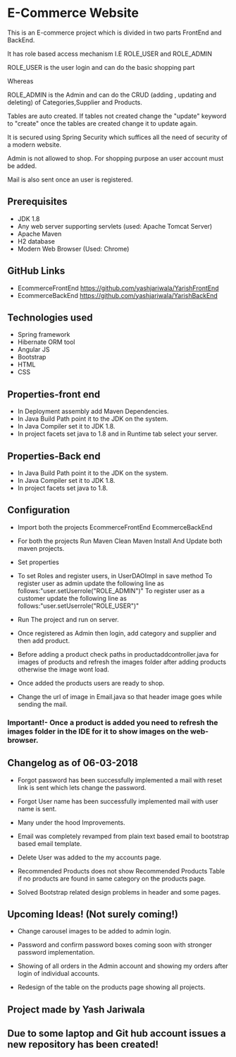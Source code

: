# E-Commerce Website 

This is an E-commerce project which is divided in two parts FrontEnd and BackEnd.

It has role based access mechanism I.E ROLE_USER and ROLE_ADMIN

ROLE_USER is the user login and can do the basic shopping part 

Whereas 

ROLE_ADMIN is the Admin and can do the CRUD (adding , updating and deleting) of Categories,Supplier and Products.

Tables are auto created. If tables not created change the "update" keyword to "create" once the tables are created change it to update again. 

It is secured using Spring Security which suffices all the need of security of a modern website.

Admin is not allowed to shop. For shopping purpose an user account must be added.

Mail is also sent once an user is registered.


## Prerequisites
- JDK 1.8
- Any web server supporting servlets (used: Apache Tomcat Server)
- Apache Maven 
- H2 database 
- Modern Web Browser (Used: Chrome)

## GitHub Links 
- EcommerceFrontEnd <https://github.com/yashjariwala/YarishFrontEnd>
- EcommerceBackEnd <https://github.com/yashjariwala/YarishBackEnd>

## Technologies used 
- Spring framework
- Hibernate ORM tool
- Angular JS
- Bootstrap 
- HTML 
- CSS 

## Properties-front end 
- In Deployment assembly add Maven Dependencies.
- In Java Build Path point it to the JDK on the system.
- In Java Compiler set it to JDK 1.8.
- In project facets set java to 1.8 and in Runtime tab select your server.
 	

## Properties-Back end 
- In Java Build Path point it to the JDK on the system.
- In Java Compiler set it to JDK 1.8.
- In project facets set java to 1.8.

## Configuration

- Import both the projects
	EcommerceFrontEnd
	EcommerceBackEnd

- For both the projects Run 
	Maven Clean	
	Maven Install
And Update both maven projects. 

- Set properties

- To set Roles and register users, in UserDAOImpl in save method 
	To register user as admin update the following line as follows:"user.setUserrole("ROLE_ADMIN")"
	To register user as a customer update the following line as follows:"user.setUserrole("ROLE_USER")"
	
- Run The project and run on server. 	

- Once registered as Admin then login, add category and supplier and then add product.

- Before adding a product check paths in productaddcontroller.java for images of products and refresh the images folder after adding products otherwise the image wont load.  

- Once added the products users are ready to shop.

- Change the url of image in Email.java so that header image goes while sending the mail.

### Important!- Once a product is added you need to refresh the images folder in the IDE for it to show images on the web-browser.

## Changelog as of 06-03-2018

- Forgot password has been successfully implemented a mail with reset link is sent which lets change the password.

- Forgot User name has been successfully implemented mail with user name is sent.

- Many under the hood Improvements.

- Email was completely revamped from plain text based email to bootstrap based email template.

- Delete User was added to the my accounts page.

- Recommended Products does not show Recommended Products Table if no products are found in same category on the products page.

- Solved Bootstrap related design problems in header and some pages.


## Upcoming Ideas! (Not surely coming!)

- Change carousel images to be added to admin login.

- Password and confirm password boxes coming soon with stronger password implementation.

- Showing of all orders in the Admin account and showing my orders after login of individual accounts.

- Redesign of the table on the products page showing all projects. 


## Project made by Yash Jariwala 

## Due to some laptop and Git hub account issues a new repository has been created!


	


